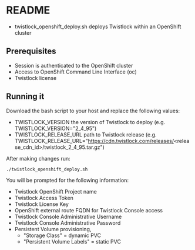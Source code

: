 # README
* twistlock_openshift_deploy.sh deploys Twistlock within an OpenShift cluster

## Prerequisites 
* Session is authenticated to the OpenShift cluster
* Access to OpenShift Command Line Interface (oc)
* Twistlock license

## Running it
Download the bash script to your host and replace the following values:
* TWISTLOCK_VERSION the version of Twistlock to deploy (e.g. TWISTLOCK_VERSION="2_4_95")
* TWISTLOCK_RELEASE_URL path to Twistlock release (e.g. TWISTLOCK_RELEASE_URL="https://cdn.twistlock.com/releases/<release_cdn_id>/twistlock_2_4_95.tar.gz")

After making changes run:
```
./twistlock_openshift_deploy.sh
```
You will be prompted for the following information:
* Twistlock OpenShift Project name
* Twistlock Access Token
* Twistlock License Key
* OpenShift external route FQDN for Twistlock Console access
* Twistlock Console Administrative Username
* Twistlock Console Administrative Password
* Persistent Volume provisioning, 
  * "Storage Class" = dynamic PVC
  * "Persistent Volume Labels" = static PVC
